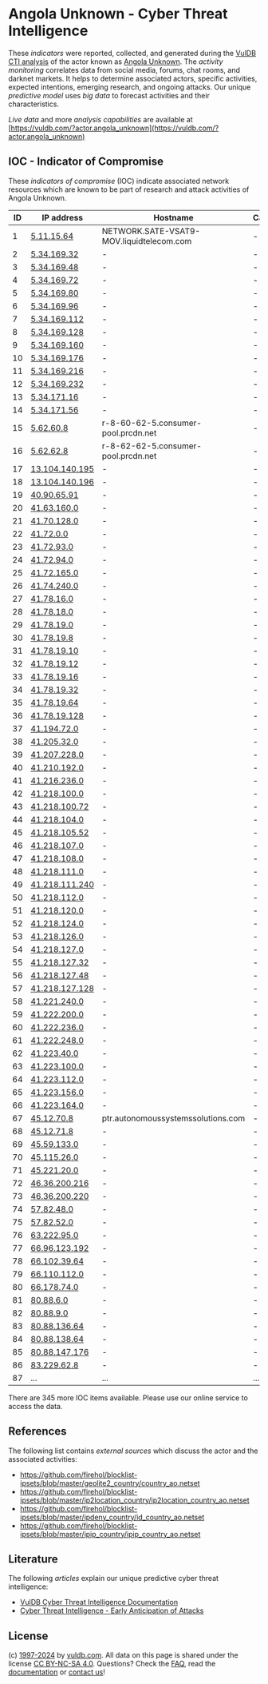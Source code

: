 # Angola Unknown - Cyber Threat Intelligence

These _indicators_ were reported, collected, and generated during the [VulDB CTI analysis](https://vuldb.com/?kb.cti) of the actor known as [Angola Unknown](https://vuldb.com/?actor.angola_unknown). The _activity monitoring_ correlates data from social media, forums, chat rooms, and darknet markets. It helps to determine associated actors, specific activities, expected intentions, emerging research, and ongoing attacks. Our unique _predictive model_ uses _big data_ to forecast activities and their characteristics.

_Live data_ and more _analysis capabilities_ are available at [https://vuldb.com/?actor.angola_unknown](https://vuldb.com/?actor.angola_unknown)

## IOC - Indicator of Compromise

These _indicators of compromise_ (IOC) indicate associated network resources which are known to be part of research and attack activities of Angola Unknown.

ID | IP address | Hostname | Campaign | Confidence
-- | ---------- | -------- | -------- | ----------
1 | [5.11.15.64](https://vuldb.com/?ip.5.11.15.64) | NETWORK.SATE-VSAT9-MOV.liquidtelecom.com | - | High
2 | [5.34.169.32](https://vuldb.com/?ip.5.34.169.32) | - | - | High
3 | [5.34.169.48](https://vuldb.com/?ip.5.34.169.48) | - | - | High
4 | [5.34.169.72](https://vuldb.com/?ip.5.34.169.72) | - | - | High
5 | [5.34.169.80](https://vuldb.com/?ip.5.34.169.80) | - | - | High
6 | [5.34.169.96](https://vuldb.com/?ip.5.34.169.96) | - | - | High
7 | [5.34.169.112](https://vuldb.com/?ip.5.34.169.112) | - | - | High
8 | [5.34.169.128](https://vuldb.com/?ip.5.34.169.128) | - | - | High
9 | [5.34.169.160](https://vuldb.com/?ip.5.34.169.160) | - | - | High
10 | [5.34.169.176](https://vuldb.com/?ip.5.34.169.176) | - | - | High
11 | [5.34.169.216](https://vuldb.com/?ip.5.34.169.216) | - | - | High
12 | [5.34.169.232](https://vuldb.com/?ip.5.34.169.232) | - | - | High
13 | [5.34.171.16](https://vuldb.com/?ip.5.34.171.16) | - | - | High
14 | [5.34.171.56](https://vuldb.com/?ip.5.34.171.56) | - | - | High
15 | [5.62.60.8](https://vuldb.com/?ip.5.62.60.8) | r-8-60-62-5.consumer-pool.prcdn.net | - | High
16 | [5.62.62.8](https://vuldb.com/?ip.5.62.62.8) | r-8-62-62-5.consumer-pool.prcdn.net | - | High
17 | [13.104.140.195](https://vuldb.com/?ip.13.104.140.195) | - | - | High
18 | [13.104.140.196](https://vuldb.com/?ip.13.104.140.196) | - | - | High
19 | [40.90.65.91](https://vuldb.com/?ip.40.90.65.91) | - | - | High
20 | [41.63.160.0](https://vuldb.com/?ip.41.63.160.0) | - | - | High
21 | [41.70.128.0](https://vuldb.com/?ip.41.70.128.0) | - | - | High
22 | [41.72.0.0](https://vuldb.com/?ip.41.72.0.0) | - | - | High
23 | [41.72.93.0](https://vuldb.com/?ip.41.72.93.0) | - | - | High
24 | [41.72.94.0](https://vuldb.com/?ip.41.72.94.0) | - | - | High
25 | [41.72.165.0](https://vuldb.com/?ip.41.72.165.0) | - | - | High
26 | [41.74.240.0](https://vuldb.com/?ip.41.74.240.0) | - | - | High
27 | [41.78.16.0](https://vuldb.com/?ip.41.78.16.0) | - | - | High
28 | [41.78.18.0](https://vuldb.com/?ip.41.78.18.0) | - | - | High
29 | [41.78.19.0](https://vuldb.com/?ip.41.78.19.0) | - | - | High
30 | [41.78.19.8](https://vuldb.com/?ip.41.78.19.8) | - | - | High
31 | [41.78.19.10](https://vuldb.com/?ip.41.78.19.10) | - | - | High
32 | [41.78.19.12](https://vuldb.com/?ip.41.78.19.12) | - | - | High
33 | [41.78.19.16](https://vuldb.com/?ip.41.78.19.16) | - | - | High
34 | [41.78.19.32](https://vuldb.com/?ip.41.78.19.32) | - | - | High
35 | [41.78.19.64](https://vuldb.com/?ip.41.78.19.64) | - | - | High
36 | [41.78.19.128](https://vuldb.com/?ip.41.78.19.128) | - | - | High
37 | [41.194.72.0](https://vuldb.com/?ip.41.194.72.0) | - | - | High
38 | [41.205.32.0](https://vuldb.com/?ip.41.205.32.0) | - | - | High
39 | [41.207.228.0](https://vuldb.com/?ip.41.207.228.0) | - | - | High
40 | [41.210.192.0](https://vuldb.com/?ip.41.210.192.0) | - | - | High
41 | [41.216.236.0](https://vuldb.com/?ip.41.216.236.0) | - | - | High
42 | [41.218.100.0](https://vuldb.com/?ip.41.218.100.0) | - | - | High
43 | [41.218.100.72](https://vuldb.com/?ip.41.218.100.72) | - | - | High
44 | [41.218.104.0](https://vuldb.com/?ip.41.218.104.0) | - | - | High
45 | [41.218.105.52](https://vuldb.com/?ip.41.218.105.52) | - | - | High
46 | [41.218.107.0](https://vuldb.com/?ip.41.218.107.0) | - | - | High
47 | [41.218.108.0](https://vuldb.com/?ip.41.218.108.0) | - | - | High
48 | [41.218.111.0](https://vuldb.com/?ip.41.218.111.0) | - | - | High
49 | [41.218.111.240](https://vuldb.com/?ip.41.218.111.240) | - | - | High
50 | [41.218.112.0](https://vuldb.com/?ip.41.218.112.0) | - | - | High
51 | [41.218.120.0](https://vuldb.com/?ip.41.218.120.0) | - | - | High
52 | [41.218.124.0](https://vuldb.com/?ip.41.218.124.0) | - | - | High
53 | [41.218.126.0](https://vuldb.com/?ip.41.218.126.0) | - | - | High
54 | [41.218.127.0](https://vuldb.com/?ip.41.218.127.0) | - | - | High
55 | [41.218.127.32](https://vuldb.com/?ip.41.218.127.32) | - | - | High
56 | [41.218.127.48](https://vuldb.com/?ip.41.218.127.48) | - | - | High
57 | [41.218.127.128](https://vuldb.com/?ip.41.218.127.128) | - | - | High
58 | [41.221.240.0](https://vuldb.com/?ip.41.221.240.0) | - | - | High
59 | [41.222.200.0](https://vuldb.com/?ip.41.222.200.0) | - | - | High
60 | [41.222.236.0](https://vuldb.com/?ip.41.222.236.0) | - | - | High
61 | [41.222.248.0](https://vuldb.com/?ip.41.222.248.0) | - | - | High
62 | [41.223.40.0](https://vuldb.com/?ip.41.223.40.0) | - | - | High
63 | [41.223.100.0](https://vuldb.com/?ip.41.223.100.0) | - | - | High
64 | [41.223.112.0](https://vuldb.com/?ip.41.223.112.0) | - | - | High
65 | [41.223.156.0](https://vuldb.com/?ip.41.223.156.0) | - | - | High
66 | [41.223.164.0](https://vuldb.com/?ip.41.223.164.0) | - | - | High
67 | [45.12.70.8](https://vuldb.com/?ip.45.12.70.8) | ptr.autonomoussystemssolutions.com | - | High
68 | [45.12.71.8](https://vuldb.com/?ip.45.12.71.8) | - | - | High
69 | [45.59.133.0](https://vuldb.com/?ip.45.59.133.0) | - | - | High
70 | [45.115.26.0](https://vuldb.com/?ip.45.115.26.0) | - | - | High
71 | [45.221.20.0](https://vuldb.com/?ip.45.221.20.0) | - | - | High
72 | [46.36.200.216](https://vuldb.com/?ip.46.36.200.216) | - | - | High
73 | [46.36.200.220](https://vuldb.com/?ip.46.36.200.220) | - | - | High
74 | [57.82.48.0](https://vuldb.com/?ip.57.82.48.0) | - | - | High
75 | [57.82.52.0](https://vuldb.com/?ip.57.82.52.0) | - | - | High
76 | [63.222.95.0](https://vuldb.com/?ip.63.222.95.0) | - | - | High
77 | [66.96.123.192](https://vuldb.com/?ip.66.96.123.192) | - | - | High
78 | [66.102.39.64](https://vuldb.com/?ip.66.102.39.64) | - | - | High
79 | [66.110.112.0](https://vuldb.com/?ip.66.110.112.0) | - | - | High
80 | [66.178.74.0](https://vuldb.com/?ip.66.178.74.0) | - | - | High
81 | [80.88.6.0](https://vuldb.com/?ip.80.88.6.0) | - | - | High
82 | [80.88.9.0](https://vuldb.com/?ip.80.88.9.0) | - | - | High
83 | [80.88.136.64](https://vuldb.com/?ip.80.88.136.64) | - | - | High
84 | [80.88.138.64](https://vuldb.com/?ip.80.88.138.64) | - | - | High
85 | [80.88.147.176](https://vuldb.com/?ip.80.88.147.176) | - | - | High
86 | [83.229.62.8](https://vuldb.com/?ip.83.229.62.8) | - | - | High
87 | ... | ... | ... | ...

There are 345 more IOC items available. Please use our online service to access the data.

## References

The following list contains _external sources_ which discuss the actor and the associated activities:

* https://github.com/firehol/blocklist-ipsets/blob/master/geolite2_country/country_ao.netset
* https://github.com/firehol/blocklist-ipsets/blob/master/ip2location_country/ip2location_country_ao.netset
* https://github.com/firehol/blocklist-ipsets/blob/master/ipdeny_country/id_country_ao.netset
* https://github.com/firehol/blocklist-ipsets/blob/master/ipip_country/ipip_country_ao.netset

## Literature

The following _articles_ explain our unique predictive cyber threat intelligence:

* [VulDB Cyber Threat Intelligence Documentation](https://vuldb.com/?kb.cti)
* [Cyber Threat Intelligence - Early Anticipation of Attacks](https://www.scip.ch/en/?labs.20201022)

## License

(c) [1997-2024](https://vuldb.com/?kb.changelog) by [vuldb.com](https://vuldb.com/?kb.about). All data on this page is shared under the license [CC BY-NC-SA 4.0](https://creativecommons.org/licenses/by-nc-sa/4.0/). Questions? Check the [FAQ](https://vuldb.com/?kb.faq), read the [documentation](https://vuldb.com/?kb) or [contact us](https://vuldb.com/?contact)!
